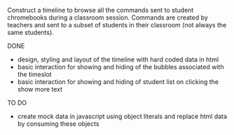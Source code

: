 Construct a timeline to browse all the commands sent to student chromebooks during a classroom session. 
Commands are created by teachers and sent to a subset of students in their classroom (not always the same students). 

DONE

- design, styling and layout of the timeline with hard coded data in html
- basic interaction for showing and hiding of the bubbles associated with the timeslot
- basic interaction for showing and hiding of student list on clicking the show more text

TO DO

- create mock data in javascript using object literals and replace html data by consuming these objects
